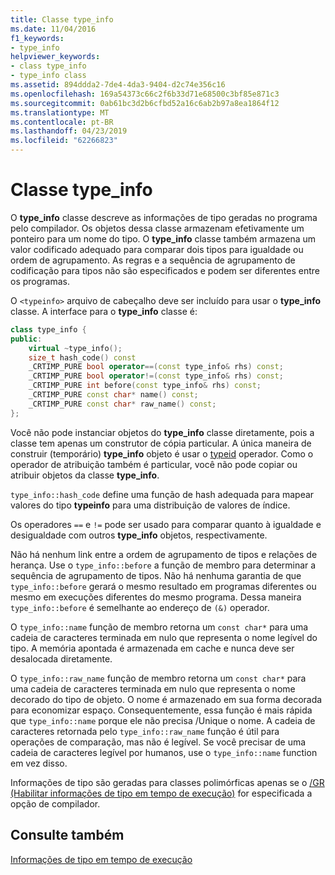 ```yaml
---
title: Classe type_info
ms.date: 11/04/2016
f1_keywords:
- type_info
helpviewer_keywords:
- class type_info
- type_info class
ms.assetid: 894ddda2-7de4-4da3-9404-d2c74e356c16
ms.openlocfilehash: 169a54373c66c2f6b33d71e68500c3bf85e871c3
ms.sourcegitcommit: 0ab61bc3d2b6cfbd52a16c6ab2b97a8ea1864f12
ms.translationtype: MT
ms.contentlocale: pt-BR
ms.lasthandoff: 04/23/2019
ms.locfileid: "62266823"
---
```

# <a name="typeinfo-class"></a>Classe type_info

O **type_info** classe descreve as informações de tipo geradas no programa pelo compilador. Os objetos dessa classe armazenam efetivamente um ponteiro para um nome do tipo. O **type_info** classe também armazena um valor codificado adequado para comparar dois tipos para igualdade ou ordem de agrupamento. As regras e a sequência de agrupamento de codificação para tipos não são especificados e podem ser diferentes entre os programas.

O `<typeinfo>` arquivo de cabeçalho deve ser incluído para usar o **type_info** classe. A interface para o **type_info** classe é:

```cpp
class type_info {
public:
    virtual ~type_info();
    size_t hash_code() const
    _CRTIMP_PURE bool operator==(const type_info& rhs) const;
    _CRTIMP_PURE bool operator!=(const type_info& rhs) const;
    _CRTIMP_PURE int before(const type_info& rhs) const;
    _CRTIMP_PURE const char* name() const;
    _CRTIMP_PURE const char* raw_name() const;
};
```

Você não pode instanciar objetos do **type_info** classe diretamente, pois a classe tem apenas um construtor de cópia particular. A única maneira de construir (temporário) **type_info** objeto é usar o [typeid](../cpp/typeid-operator.md) operador. Como o operador de atribuição também é particular, você não pode copiar ou atribuir objetos da classe **type_info**.

`type_info::hash_code` define uma função de hash adequada para mapear valores do tipo **typeinfo** para uma distribuição de valores de índice.

Os operadores `==` e `!=` pode ser usado para comparar quanto à igualdade e desigualdade com outros **type_info** objetos, respectivamente.

Não há nenhum link entre a ordem de agrupamento de tipos e relações de herança. Use o `type_info::before` a função de membro para determinar a sequência de agrupamento de tipos. Não há nenhuma garantia de que `type_info::before` gerará o mesmo resultado em programas diferentes ou mesmo em execuções diferentes do mesmo programa. Dessa maneira `type_info::before` é semelhante ao endereço de `(&)` operador.

O `type_info::name` função de membro retorna um `const char*` para uma cadeia de caracteres terminada em nulo que representa o nome legível do tipo. A memória apontada é armazenada em cache e nunca deve ser desalocada diretamente.

O `type_info::raw_name` função de membro retorna um `const char*` para uma cadeia de caracteres terminada em nulo que representa o nome decorado do tipo de objeto. O nome é armazenado em sua forma decorada para economizar espaço. Consequentemente, essa função é mais rápida que `type_info::name` porque ele não precisa /Unique o nome. A cadeia de caracteres retornada pelo `type_info::raw_name` função é útil para operações de comparação, mas não é legível. Se você precisar de uma cadeia de caracteres legível por humanos, use o `type_info::name` function em vez disso.

Informações de tipo são geradas para classes polimórficas apenas se o [/GR (Habilitar informações de tipo em tempo de execução)](../build/reference/gr-enable-run-time-type-information.md) for especificada a opção de compilador.

## <a name="see-also"></a>Consulte também

[Informações de tipo em tempo de execução](../cpp/run-time-type-information.md)